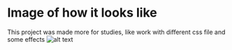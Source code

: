 # Image of how it looks like
This project was made more for studies, like work with different css file and some effects
![alt text](https://i.imgur.com/Oxlb7lN.png)
